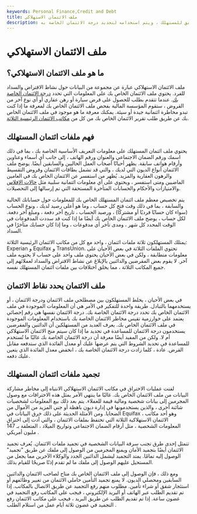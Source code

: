 ```yaml
---
keywords: Personal Finance,Credit and Debt
title: ملف الائتمان الاستهلاكي
description: يحتوي ملف ائتمان المستهلك على بيانات حول تاريخ الاقتراض والسداد السابق للمستهلك ، ويتم استخدامه لتحديد درجة الائتمان الخاصة به.
---
```


# ملف الائتمان الاستهلاكي
## ما هو ملف الائتمان الاستهلاكي؟

ملف الائتمان الاستهلاكي عبارة عن مجموعة من البيانات حول نشاط الاقتراض والسداد للفرد. يحتوي ملف الائتمان الخاص بك على المعلومات التي تحدد [درجة الائتمان الخاصة بك](/credit_score). عندما تتقدم بطلب للحصول على قرض سيارة أو رهن عقاري أو أي نوع آخر من القروض ، ستقوم المؤسسة المالية بفحص ملف الائتمان الخاص بك لمعرفة ما إذا كنت تبدو مخاطرة ائتمانية جيدة أو سيئة. يمكنك معرفة ما هو موجود في ملف الائتمان الخاص بك عن طريق طلب تقرير الائتمان الخاص بك من كل من [مكاتب الائتمان الرئيسية الثلاثة](/creditbureau).

## فهم ملفات ائتمان المستهلك

يحتوي ملف ائتمان المستهلك على معلومات التعريف الأساسية الخاصة بك ، بما في ذلك اسمك ورقم الضمان الاجتماعي والعنوان ورقم الهاتف ، إلى جانب أي أسماء وعناوين وأرقام هواتف سابقة. يظهر أحيانًا أصحاب العمل الحاليين والسابقين أيضًا. يوضح ملف الائتمان أنواع الديون التي لديك ، والتي قد تشمل بطاقات الائتمان وقروض التقسيط والرهون العقارية والمزيد. يُظهر من استفسر عن الائتمان الخاص بك في العامين الماضيين ومتى استفسر ، ويحتوي على أي معلومات ائتمانية سلبية مثل [حالات الإفلاس](/bankruptcy) والامتيازات والأحكام والحسابات المتأخرة المستحقة التي تم إرسالها إلى التحصيلات.

يتم تخصيص معظم ملف ائتمان المستهلك الخاص بك للمعلومات حول حساباتك الحالية والسابقة ، بما في ذلك وقت فتح كل حساب ، وما هو أعلى رصيد لديك ، ونوع الحساب (سواء كان حسابًا فرديًا أو مشتركًا) ، ورصيد الحساب ، تاريخ آخر دفعة ، ومبلغ آخر دفعة. لكل حساب ، يوضح ملف الائتمان الخاص بك أيضًا ما إذا كنت قد سددت المدفوعات في الوقت المحدد كل شهر ، ومدى تأخر أي مدفوعات ، وما إذا كان حسابك متأخرًا في السداد.

يمتلك المستهلكون ثلاثة ملفات ائتمان ، واحد مع كل من مكاتب الائتمان الرئيسية الثلاثة: Experian و Equifax و TransUnion. تحتوي الملفات الثلاثة في بعض الأحيان على معلومات متطابقة ، ولكن في بعض الأحيان يحتوي ملف واحد على حساب لا يحتويه ملف آخر. لا يقوم بعض المقرضين والدائنين بالإبلاغ عن نشاط الاقتراض والسداد لعملائهم إلى جميع المكاتب الثلاثة ، مما يخلق اختلافات بين ملفات ائتمان المستهلك نفسه.

## ملف الائتمان يحدد نقاط الائتمان

في بعض الأحيان ، يخلط المستهلكون بين مصطلحي ملف الائتمان ودرجة الائتمان ، أو يستخدمهما بالتبادل. طريقة واحدة للتفكير في الأمر هي أن المعلومات الموجودة في ملف الائتمان الخاص بك تحدد درجة الائتمان الخاصة بك. درجة الائتمان نفسها هي رقم إحصائي يعتمد على خوارزمية تقيس مخاطر الائتمان الخاصة بك باستخدام المعلومات الموجودة في ملف الائتمان الخاص بك. يعرف العديد من المستهلكين أن الدائنين والمقرضين يستخدمون درجة الائتمان للمساعدة في تحديد ما إذا كان سيتم منح الائتمان الاستهلاكي أم لا. ولكن من المفيد أيضًا معرفة أن درجة الائتمان الخاصة بك غالبًا ما تُستخدم للمساعدة في تحديد الشروط التي يتم عرضها عليك أو معدل الفائدة الذي ستدفعه مقابل القرض. عادة ، كلما زادت درجة الائتمان الخاصة بك ، انخفض معدل الفائدة الذي يتعين عليك دفعه.

## تجميد ملفات ائتمان المستهلك

لفتت عمليات الاختراق في مكاتب الائتمان الاستهلاكي الانتباه إلى مخاطر مشاركة البيانات من ملف الائتمان الخاص بك. غالبًا ما ينتهي الأمر بمثل هذه الاختراقات مع وصول المجرمين إلى بيانات شخصية ومالية قيمة للعملاء. يتم بعد ذلك بيع المعلومات لشخصيات شائنة أخرى ، والذين يستخدمونها في إدارة ديون باهظة أو جني المزيد من الأموال من الضحايا. ومن الأمثلة الحديثة على ذلك خرق البيانات في Equifax ، وهو أحد مكاتب الائتمان الاستهلاكية الثلاثة التي تحتفظ بملفات الائتمان ، والتي أدت إلى اختراق المعلومات الشخصية ، مثل أرقام الضمان الاجتماعي وتواريخ الميلاد ، المتعلقة بـ 147 مليون أمريكي .

تتمثل إحدى طرق تجنب سرقة البيانات الشخصية في تجميد ملفات الائتمان. يُعرف تجميد الائتمان أيضًا بتجميد الأمان ويمنع المجرمين من الوصول إلى ملفك عن طريق "تجميد" الوصول إليه تمامًا. يمتد التجميد ليشمل الدائنين الجدد والوكلاء الآخرين مما يجعل من المستحيل عليهم الوصول إلى ملفك ما لم تقدم إذنًا صريحًا للقيام بذلك.

ومع ذلك ، فإن الوصول إلى ملف الائتمان الخاص بك متاح لصاحب الائتمان والدائنين السابقين ومحصلي الديون. لا يمنع تجميد التأمين حاملي الائتمان من تغيير وظائفهم أو استئجار شقق أو شراء تأمين. مطلوب منهم رفع التجميد عن طريق الاتصال بالمكاتب. إذا تم تقديم الطلب عبر الهاتف أو البريد الإلكتروني ، فيجب على المكاتب رفع التجميد في غضون ساعة. إذا تم تقديم الطلب عن طريق البريد ، فيجب على مكاتب الائتمان رفع التجميد في غضون ثلاثة أيام عمل من استلام الطلب .

